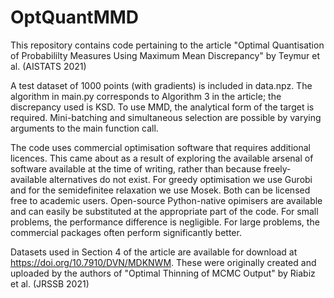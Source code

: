 # OptQuantMMD

This repository contains code pertaining to the article "Optimal Quantisation of Probabililty Measures Using Maximum Mean Discrepancy" by Teymur et al. (AISTATS 2021)

A test dataset of 1000 points (with gradients) is included in data.npz. The algorithm in main.py corresponds to Algorithm 3 in the article; the discrepancy used is KSD. To use MMD, the analytical form of the target is required. Mini-batching and simultaneous selection are possible by varying arguments to the main function call.

The code uses commercial optimisation software that requires additional licences. This came about as a result of exploring the available arsenal of software available at the time of writing, rather than because freely-available alternatives do not exist. For greedy optimisation we use Gurobi and for the semidefinitee relaxation we use Mosek. Both can be licensed free to academic users. Open-source Python-native opimisers are available and can easily be substituted at the appropriate part of the code. For small problems, the performance difference is negligible. For large problems, the commercial packages often perform significantly better.

Datasets used in Section 4 of the article are available for download at https://doi.org/10.7910/DVN/MDKNWM. These were originally created and uploaded by the authors of "Optimal Thinning of MCMC Output" by Riabiz et al. (JRSSB 2021)

